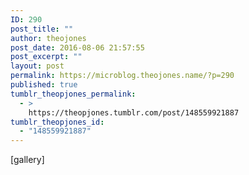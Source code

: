 ```yaml
---
ID: 290
post_title: ""
author: theojones
post_date: 2016-08-06 21:57:55
post_excerpt: ""
layout: post
permalink: https://microblog.theojones.name/?p=290
published: true
tumblr_theopjones_permalink:
  - >
    https://theopjones.tumblr.com/post/148559921887
tumblr_theopjones_id:
  - "148559921887"
---
```

[gallery]